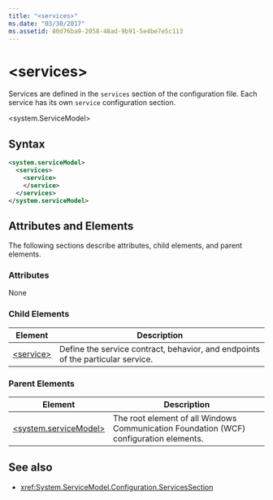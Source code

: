 ```yaml
---
title: "<services>"
ms.date: "03/30/2017"
ms.assetid: 80d76ba9-2058-48ad-9b91-5e4be7e5c113
---
```

# \<services>
Services are defined in the `services` section of the configuration file. Each service has its own `service` configuration section.  
  
 \<system.ServiceModel>  
  
## Syntax  
  
```xml  
<system.serviceModel>
  <services>
    <service>
    </service>
  </services>
</system.serviceModel>
```  
  
## Attributes and Elements  
 The following sections describe attributes, child elements, and parent elements.  
  
### Attributes  
 None  
  
### Child Elements  
  
|Element|Description|  
|-------------|-----------------|  
|[\<service>](../../../../../docs/framework/configure-apps/file-schema/wcf/service.md)|Define the service contract, behavior, and endpoints of the particular service.|  
  
### Parent Elements  
  
|Element|Description|  
|-------------|-----------------|  
|[\<system.serviceModel>](../../../../../docs/framework/configure-apps/file-schema/wcf/system-servicemodel.md)|The root element of all Windows Communication Foundation (WCF) configuration elements.|  
  
## See also

- <xref:System.ServiceModel.Configuration.ServicesSection>
